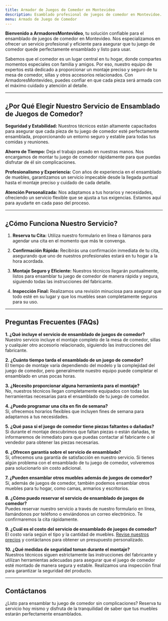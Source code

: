 ```yaml
---
title: Armador de Juegos de Comedor en Montevideo
description: Esamblado profesional de juegos de comedor en Montevidoe. Montaje seguro y eficiente. Reserva tu cita hoy y disfruta de tu comedor perfectamente ensamblado.
menu: Armado de Juego de Comedor
---
```


**Bienvenido a ArmadoresMontevideo**, tu solución confiable para el ensamblado de juegos de comedor en Montevideo. Nos especializamos en ofrecer un servicio profesional y eficiente para asegurar que tu juego de comedor quede perfectamente ensamblado y listo para usar.

Sabemos que el comedor es un lugar central en tu hogar, donde compartes momentos especiales con familia y amigos. Por eso, nuestro equipo de expertos está dedicado a proporcionar un montaje preciso y seguro de tu mesa de comedor, sillas y otros accesorios relacionados. Con ArmadoresMontevideo, puedes confiar en que cada pieza será armada con el máximo cuidado y atención al detalle.

---

## ¿Por Qué Elegir Nuestro Servicio de Ensamblado de Juegos de Comedor?

**Seguridad y Estabilidad:** 
Nuestros técnicos están altamente capacitados para asegurar que cada pieza de tu juego de comedor esté perfectamente ensamblada, proporcionando un entorno seguro y estable para todas tus comidas y reuniones.

**Ahorro de Tiempo:** 
Deja el trabajo pesado en nuestras manos. Nos encargamos de montar tu juego de comedor rápidamente para que puedas disfrutar de él sin complicaciones.

**Profesionalismo y Experiencia:** 
Con años de experiencia en el ensamblado de muebles, garantizamos un servicio impecable desde la llegada puntual hasta el montaje preciso y cuidado de cada detalle.

**Atención Personalizada:** 
Nos adaptamos a tus horarios y necesidades, ofreciendo un servicio flexible que se ajusta a tus exigencias. Estamos aquí para ayudarte en cada paso del proceso.

---

## ¿Cómo Funciona Nuestro Servicio?

1. **Reserva tu Cita:**
   Utiliza nuestro formulario en línea o llámanos para agendar una cita en el momento que más te convenga.

2. **Confirmación Rápida:**
   Recibirás una confirmación inmediata de tu cita, asegurando que uno de nuestros profesionales estará en tu hogar a la hora acordada.

3. **Montaje Seguro y Eficiente:**
   Nuestros técnicos llegarán puntualmente, listos para ensamblar tu juego de comedor de manera rápida y segura, siguiendo todas las instrucciones del fabricante.

4. **Inspección Final:**
   Realizamos una revisión minuciosa para asegurar que todo esté en su lugar y que los muebles sean completamente seguros para su uso.

---

## Preguntas Frecuentes (FAQs)

**1. ¿Qué incluye el servicio de ensamblado de juegos de comedor?**  
Nuestro servicio incluye el montaje completo de la mesa de comedor, sillas y cualquier otro accesorio relacionado, siguiendo las instrucciones del fabricante.

**2. ¿Cuánto tiempo tarda el ensamblado de un juego de comedor?**  
El tiempo de montaje varía dependiendo del modelo y la complejidad del juego de comedor, pero generalmente nuestro equipo puede completar el ensamblado en unas pocas horas.

**3. ¿Necesito proporcionar alguna herramienta para el montaje?**  
No, nuestros técnicos llegan completamente equipados con todas las herramientas necesarias para el ensamblado de tu juego de comedor.

**4. ¿Puedo programar una cita en fin de semana?**  
Sí, ofrecemos horarios flexibles que incluyen fines de semana para adaptarnos a tus necesidades.

**5. ¿Qué pasa si el juego de comedor tiene piezas faltantes o dañadas?**  
Si durante el montaje descubrimos que faltan piezas o están dañadas, te informaremos de inmediato para que puedas contactar al fabricante o al vendedor para obtener las piezas necesarias.

**6. ¿Ofrecen garantía sobre el servicio de ensamblado?**  
Sí, ofrecemos una garantía de satisfacción en nuestro servicio. Si tienes algún problema con el ensamblado de tu juego de comedor, volveremos para solucionarlo sin costo adicional.

**7. ¿Pueden ensamblar otros muebles además de juegos de comedor?**  
Sí, además de juegos de comedor, también podemos ensamblar otros muebles para tu hogar, como camas, armarios y escritorios.

**8. ¿Cómo puedo reservar el servicio de ensamblado de juegos de comedor?**  
Puedes reservar nuestro servicio a través de nuestro formulario en línea, llamándonos por teléfono o enviándonos un correo electrónico. Te confirmaremos la cita rápidamente.

**9. ¿Cuál es el costo del servicio de ensamblado de juegos de comedor?**  
El costo varía según el tipo y la cantidad de muebles. [Revise nuestros precios](/precios) y contáctanos para obtener un presupuesto personalizado.

**10. ¿Qué medidas de seguridad toman durante el montaje?**  
Nuestros técnicos siguen estrictamente las instrucciones del fabricante y utilizan herramientas adecuadas para asegurar que el juego de comedor esté montado de manera segura y estable. Realizamos una inspección final para garantizar la seguridad del producto.

---

## Contáctanos

¿Listo para ensamblar tu juego de comedor sin complicaciones? Reserva tu servicio hoy mismo y disfruta de la tranquilidad de saber que tus muebles estarán perfectamente ensamblados.
